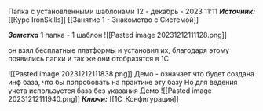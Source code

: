 
Папка с установленными шаблонами
 12 - декабрь - 2023  11:11 
***Источник:***  [[Курс IronSkills]] [[Занятие 1 - Знакомство с Системой]]

***Заметка*** 
1 папка - 1 шаблон 
![[Pasted image 20231212111128.png]]

он взял бесплатные платформы и установил их, благодаря этому появились папки и так же они отобразятся в 1С

![[Pasted image 20231212111838.png]]
Демо - означает что будет создана инф база, что бы попробовать на практике эту базу
Но для ведения учета используется база без указания Демо
![[Pasted image 20231212111940.png]]
***Ключи:*** [[1С_Конфигурация]]